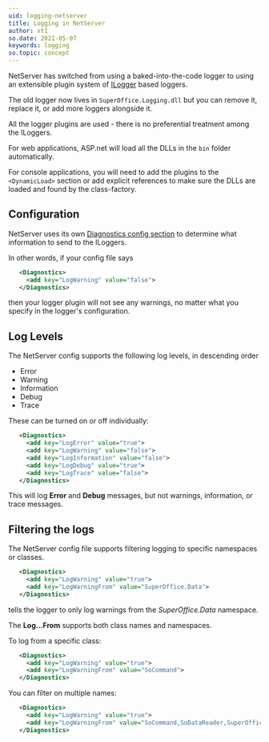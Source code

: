 ```yaml
---
uid: logging-netserver
title: Logging in NetServer
author: xt1
so.date: 2021-05-07
keywords: logging
so.topic: concept
---
```



NetServer has switched from using a baked-into-the-code logger to using an extensible plugin system of [ILogger][1] based loggers.

The old logger now lives in `SuperOffice.Logging.dll` but you can remove it, replace it, or add more loggers alongside it.

All the logger plugins are used - there is no preferential treatment among the ILoggers.

For web applications, ASP.net will load all the DLLs in the `bin` folder automatically.

For console applications, you will need to add the plugins to the `<DynamicLoad>` section or add explicit references to
make sure the DLLs are loaded and found by the class-factory.

## Configuration

NetServer uses its own [Diagnostics config section][2] to determine what information to send to the ILoggers. 

In other words, if your config file says

```xml
   <Diagnostics>
     <add key="LogWarning" value="false">
   </Diagnostics>
```

then your logger plugin will not see any warnings, no matter what you specify in the logger's configuration.

## Log Levels

The NetServer config supports the following log levels, in descending order

* Error
* Warning
* Information
* Debug
* Trace

These can be turned on or off individually:

```xml
   <Diagnostics>
     <add key="LogError" value="true">
     <add key="LogWarning" value="false">
     <add key="LogInformation" value="false">
     <add key="LogDebug" value="true">
     <add key="LogTrace" value="false">
   </Diagnostics>
```

This will log **Error** and **Debug** messages, but not warnings, information, or trace messages.

## Filtering the logs

The NetServer config file supports filtering logging to specific namespaces or classes.

```xml
   <Diagnostics>
     <add key="LogWarning" value="true">
     <add key="LogWarningFrom" value="SuperOffice.Data">
   </Diagnostics>
```

tells the logger to only log warnings from the *SuperOffice.Data* namespace.

The **Log...From** supports both class names and namespaces.

To log from a specific class:

```xml
   <Diagnostics>
     <add key="LogWarning" value="true">
     <add key="LogWarningFrom" value="SoCommand">
   </Diagnostics>
```

You can filter on multiple names:

```xml
   <Diagnostics>
     <add key="LogWarning" value="true">
     <add key="LogWarningFrom" value="SoCommand,SoDataReader,SuperOffice.CRM.Webhooks">
   </Diagnostics>
```


[1]: https://docs.microsoft.com/en-us/dotnet/api/microsoft.extensions.logging.ilogger
[2]: ../config/diagnostics.md
